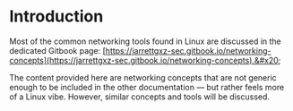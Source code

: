 # Introduction

Most of the common networking tools found in Linux are discussed in the dedicated Gitbook page: [https://jarrettgxz-sec.gitbook.io/networking-concepts](https://jarrettgxz-sec.gitbook.io/networking-concepts).&#x20;

The content provided here are networking concepts that are not generic enough to be included in the other documentation — but rather feels more of a Linux vibe. However, similar concepts and tools will be discussed.
